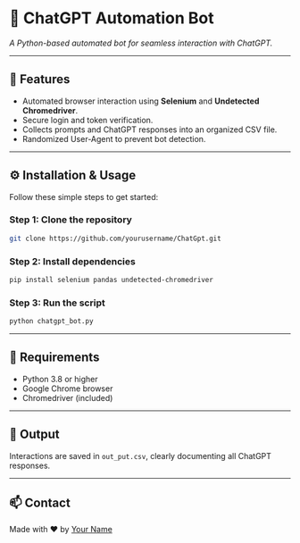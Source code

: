 # 🤖 ChatGPT Automation Bot

*A Python-based automated bot for seamless interaction with ChatGPT.*

---

## 🌟 Features

- Automated browser interaction using **Selenium** and **Undetected Chromedriver**.
- Secure login and token verification.
- Collects prompts and ChatGPT responses into an organized CSV file.
- Randomized User-Agent to prevent bot detection.

---

## ⚙️ Installation & Usage

Follow these simple steps to get started:

### Step 1: Clone the repository

```bash
git clone https://github.com/yourusername/ChatGpt.git
```

### Step 2: Install dependencies

```bash
pip install selenium pandas undetected-chromedriver
```

### Step 3: Run the script

```bash
python chatgpt_bot.py
```

---

## 🚧 Requirements

- Python 3.8 or higher
- Google Chrome browser
- Chromedriver (included)

---

## 📝 Output

Interactions are saved in `out_put.csv`, clearly documenting all ChatGPT responses.

---

## 📫 Contact

Made with ❤️ by [Your Name](https://github.com/YourDataArchitect)
